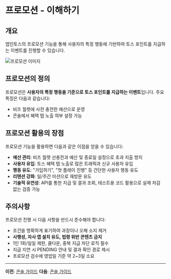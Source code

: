 # 프로모션 - 이해하기

## 개요

앱인토스의 프로모션 기능을 통해 사용자의 특정 행동에 기반하여 토스 포인트를 지급하는 이벤트를 진행할 수 있습니다.

![프로모션 이미지](/assets/promotion-intro-1.DkW-fX-I.png)

## 프로모션의 정의

프로모션은 **사용자의 특정 행동을 기준으로 토스 포인트를 지급하는 이벤트**입니다. 주요 특징은 다음과 같습니다:

- 비즈 월렛에 사전 충전한 예산으로 운영
- 콘솔에서 혜택 탭 노출 여부 설정 가능

## 프로모션 활용의 장점

프로모션 기능을 활용하면 다음과 같은 이점을 얻을 수 있습니다:

- **예산 관리**: 비즈 월렛 선충전과 예산 및 종료일 설정으로 초과 지출 방지
- **사용자 유입**: 토스 혜택 탭 노출로 많은 트래픽과 신규 사용자 유입
- **행동 유도**: "가입하기", "첫 플레이 진행" 등 간단한 사용자 행동 유도
- **리텐션 강화**: 일/주간 미션으로 재방문 유도
- **기술적 유연성**: API를 통한 지급 및 결과 조회, 테스트용 코드 활용으로 실제 차감 없는 검증 가능

## 주의사항

프로모션 진행 시 다음 사항을 반드시 준수해야 합니다:

- 조건을 명확하게 표기하여 과장이나 오해 소지 제거
- **사행성, 자사 앱 설치 유도, 법령 위반 콘텐츠 금지**
- 1인 1회/일일 제한, 쿨다운, 중복 지급 차단 로직 필수
- 지급 지연 시 PENDING 안내 및 결과 확인 경로 제시
- 프로모션 검수에 영업일 기준 약 2~3일 소요

---

**이전**: [콘솔 가이드](/intelli/console.html)
**다음**: [콘솔 가이드](/promotion/console.html)
